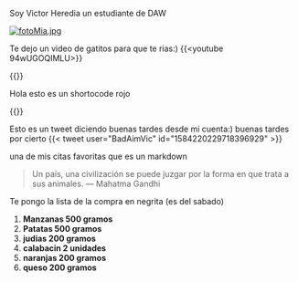 Soy Victor Heredia un estudiante de DAW

[![fotoMia.jpg](https://i.postimg.cc/x14trR5W/fotoMia.jpg)](https://postimg.cc/75Sg0SpV)

Te dejo un video de gatitos para que te rias:)
{{<youtube 94wUGOQIMLU>}}

{{<shortcode1>}}

Hola esto es un shortocode rojo

{{</shortcode1>}}


Esto es un tweet diciendo buenas tardes desde mi cuenta:) buenas tardes por cierto
{{< tweet user="BadAimVic" id="1584220229718396929" >}}


una de mis citas favoritas que es un markdown
>  Un país, una civilización se puede juzgar por la forma en que trata a sus animales. — Mahatma Gandhi

Te pongo la lista de la compra en negrita (es del sabado)

1. **Manzanas 500 gramos**
2. **Patatas 500 gramos**
3. **judias 200 gramos**
4. **calabacin 2 unidades**
5. **naranjas 200 gramos**
6. **queso 200 gramos**